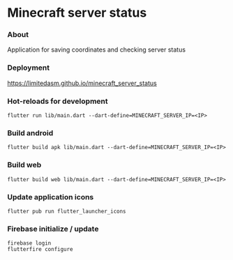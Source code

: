 # Minecraft server status

### About
Application for saving coordinates and checking server status   

### Deployment
https://limitedasm.github.io/minecraft_server_status

### Hot-reloads for development
```
flutter run lib/main.dart --dart-define=MINECRAFT_SERVER_IP=<IP>
```

### Build android
```
flutter build apk lib/main.dart --dart-define=MINECRAFT_SERVER_IP=<IP>
```

### Build web
```
flutter build web lib/main.dart --dart-define=MINECRAFT_SERVER_IP=<IP>
```

### Update application icons
```
flutter pub run flutter_launcher_icons
```

### Firebase initialize / update
```
firebase login
flutterfire configure
```
